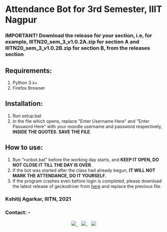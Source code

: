# Attendance Bot for 3rd Semester, IIIT Nagpur

### IMPORTANT! Download the release for your section, i.e, for example, IIITN20_sem_3_v1.0.2A.zip for section A and IIITN20_sem_3_v1.0.2B.zip for section B, from the releases section

## Requirements:
1) Python 3.x+
2) Firefox Browser

## Installation:
1) Run setup.bat
2) In the file which opens, replace "Enter Username Here" and "Enter Password Here" with your  moodle username and password respectively, <b>INSIDE THE QUOTES. SAVE THE FILE</b>.

## How to use:
1) Run "runbot.bat" before the working day starts, and <b>KEEP IT OPEN, DO NOT CLOSE IT TILL THE DAY IS OVER</b>.
2) If the bot was started after the class had already begun, <b>IT WILL NOT MARK THE ATTENDANCE, DO IT YOURSELF.</b>
3) If the program crashes even before login is completed, please download the latest release of geckodriver from [here](https://github.com/mozilla/geckodriver/releases) and replace the previous file.



### Kshitij Agarkar, IIITN, 2021

### Contact: -	

<p align='center'>
  <a href="mailto:bt20cse209@iiitn.ac.in">
    <img src="https://img.shields.io/badge/Gmail-D14836?style=for-the-badge&logo=gmail&logoColor=white" />
  </a>&nbsp;&nbsp;
  <a href="https://instagram.com/kshitij_agarkar">
    <img src="https://img.shields.io/badge/instagram-%23E4405F.svg?&style=for-the-badge&logo=instagram&logoColor=white" />        
  </a>&nbsp;&nbsp;
  <a href="https://github.com/horizon3902">
    <img src="https://img.shields.io/badge/GitHub-100000?style=for-the-badge&logo=github&logoColor=white" />
</p>
